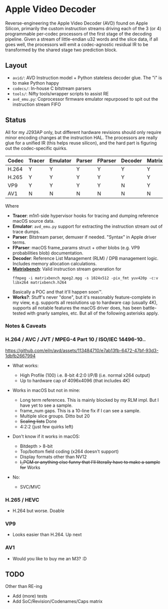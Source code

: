 
# Apple Video Decoder

Reverse-engineering the Apple Video Decoder (AVD) found on Apple Silicon, primarily the custom instruction streams driving each of the 3 (or 4) programmable per-codec processors of the first stage of the decoding pipeline. Given a stream of little-endian u32 words and the slice data, if all goes well, the processors will emit a codec-agnostic residual IR to be transformed by the shared stage two prediction block.


## Layout

- `avid/`: AVD Instruction model + Python stateless decoder glue. The "i" is to make Python happy
- `codecs/`: In-house C bitstream parsers
- `tools/`: Nifty tools/wrapper scripts to assist RE
- `avd_emu.py`: Coprocessor firmware emulator repurposed to spit out the instruction stream FIFO


## Status

All for my J293AP only, but different hardware revisions should only require minor encoding changes at the instruction HAL. The processors are really glue for a unified IR (this helps reuse silicon), and the hard part is figuring out the codec-specific quirks.

| Codec | Tracer | Emulator | Parser | FParser | Decoder | Matrixbench | Works? |
|-------|--------|----------|--------|---------|---------|-------------|--------|
| H.264 | Y      | Y        | Y      | Y       | Y       | Y           | Y      |
| H.265 | Y      | Y        | Y      | Y       | Y       | Y           | N      |
| VP9   | Y      | Y        | Y      | Y       | N       | Y           | N      |
| AV1   | N      | N        | N      | N       | N       | N           | N      |

Where
- **Tracer**: m1n1-side hypervisor hooks for tracing and dumping reference macOS source data.
- **Emulator**: `avd_emu.py` support for extracting the instruction stream out of trace dumps.
- **Parser**: Bitstream parser, demuxer if needed. "Syntax" in Apple driver terms.
- **FParser**: macOS frame_params struct + other blobs (e.g. VP9 probabilities blob) documentation.
- **Decoder**: Reference List Management (RLM) / DPB management logic. Includes memory allocation calculations.
- [**Matrixbench**](http://trac.ffmpeg.org/wiki/FancyFilteringExamples#waveformwithenvelope): Valid instruction stream generation for
	```
	ffmpeg -i matrixbench_mpeg2.mpg -s 1024x512 -pix_fmt yuv420p -c:v libx264 matrixbench.h264
	```
	Basically a POC and that it'll happen soon™.
- **Works?**: Stuff's never "done", but it's reasonably feature-complete in my view, e.g. supports all resolutions up to hardware cap (usually 4K), supports all notable features the macOS driver does, has been battle-tested with gnarly samples, etc. But all of the following asterisks apply.



### Notes & Caveats

### H.264 / AVC / JVT / MPEG-4 Part 10 / ISO/IEC 14496-10..

https://github.com/eiln/avd/assets/113484710/e7ab13fb-6472-47bf-93d3-1dbfb2667994

- What works:
	- High Profile (100) i.e. 8-bit 4:2:0 I/P/B (i.e. normal x264 output)
	- Up to hardware cap of 4096x4096 (that includes 4K)

- Works in macOS but not in mine:
	- Long term references. This is mainly blocked by my RLM impl. But I have yet to see a sample.
	- frame_num gaps. This is a 10-line fix if I can see a sample.
	- Multiple slice groups. Ditto but 20
	- ~~Scaling lists~~ Done
	- 4:2:2 (just few quirks left)

- Don't know if it works in macOS:
	- Bitdepth > 8-bit
	- Top/bottom field coding (x264 doesn't support)
	- Display formats other than NV12
	- ~~I_PCM or anything else funny that I'll literally have to make a sample for~~ Works

- No:
	- SVC/MVC


### H.265 / HEVC

- H.264 but worse. Doable


### VP9

- Looks easier than H.264. Up next


### AV1

- Would you like to buy me an M3? :D



## TODO

Other than RE-ing

- Add (more) tests
- Add SoC/Revision/Codenames/Caps matrix
